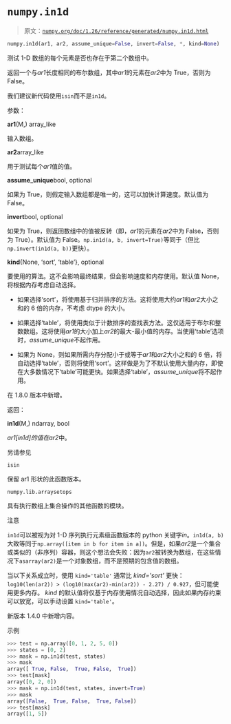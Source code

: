 # `numpy.in1d`

> 原文：[`numpy.org/doc/1.26/reference/generated/numpy.in1d.html`](https://numpy.org/doc/1.26/reference/generated/numpy.in1d.html)

```py
numpy.in1d(ar1, ar2, assume_unique=False, invert=False, *, kind=None)
```

测试 1-D 数组的每个元素是否也存在于第二个数组中。

返回一个与*ar1*长度相同的布尔数组，其中*ar1*的元素在*ar2*中为 True，否则为 False。

我们建议新代码使用`isin`而不是`in1d`。

参数：

**ar1**(M,) array_like

输入数组。

**ar2**array_like

用于测试每个*ar1*值的值。

**assume_unique**bool, optional

如果为 True，则假定输入数组都是唯一的，这可以加快计算速度。默认值为 False。

**invert**bool, optional

如果为 True，则返回数组中的值被反转（即，*ar1*的元素在*ar2*中为 False，否则为 True）。默认值为 False。`np.in1d(a, b, invert=True)`等同于（但比`np.invert(in1d(a, b))`更快）。

**kind**{None, ‘sort’, ‘table’}, optional

要使用的算法。这不会影响最终结果，但会影响速度和内存使用。默认值 None，将根据内存考虑自动选择。

+   如果选择‘sort’，将使用基于归并排序的方法。这将使用大约*ar1*和*ar2*大小之和的 6 倍的内存，不考虑 dtype 的大小。

+   如果选择‘table’，将使用类似于计数排序的查找表方法。这仅适用于布尔和整数数组。这将使用*ar1*的大小加上*ar2*的最大-最小值的内存。当使用‘table’选项时，*assume_unique*不起作用。

+   如果为 None，则如果所需内存分配小于或等于*ar1*和*ar2*大小之和的 6 倍，将自动选择‘table’，否则将使用‘sort’。这样做是为了不默认使用大量内存，即使在大多数情况下‘table’可能更快。如果选择‘table’，*assume_unique*将不起作用。

在 1.8.0 版本中新增。

返回：

**in1d**(M,) ndarray, bool

*ar1[in1d]*的值在*ar2*中。

另请参见

`isin`

保留 ar1 形状的此函数版本。

`numpy.lib.arraysetops`

具有执行数组上集合操作的其他函数的模块。

注意

`in1d`可以被视为对 1-D 序列执行元素级函数版本的 python 关键字*in*。`in1d(a, b)`大致等同于`np.array([item in b for item in a])`。但是，如果*ar2*是一个集合或类似的（非序列）容器，则这个想法会失败：因为`ar2`被转换为数组，在这些情况下`asarray(ar2)`是一个对象数组，而不是预期的包含值的数组。

当以下关系成立时，使用 `kind='table'` 通常比 *kind='sort'* 更快：`log10(len(ar2)) > (log10(max(ar2)-min(ar2)) - 2.27) / 0.927`，但可能使用更多内存。 *kind* 的默认值将仅基于内存使用情况自动选择，因此如果内存约束可以放宽，可以手动设置 `kind='table'`。

新版本 1.4.0 中新增内容。

示例

```py
>>> test = np.array([0, 1, 2, 5, 0])
>>> states = [0, 2]
>>> mask = np.in1d(test, states)
>>> mask
array([ True, False,  True, False,  True])
>>> test[mask]
array([0, 2, 0])
>>> mask = np.in1d(test, states, invert=True)
>>> mask
array([False,  True, False,  True, False])
>>> test[mask]
array([1, 5]) 
```
